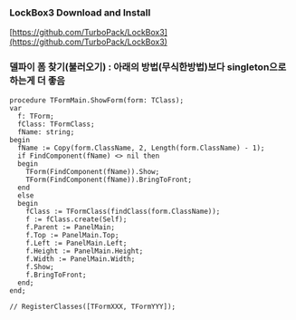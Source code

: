 ### LockBox3 Download and Install

[https://github.com/TurboPack/LockBox3](https://github.com/TurboPack/LockBox3)

### 델파이 폼 찾기(불러오기) : 아래의 방법(무식한방법)보다 singleton으로 하는게 더 좋음

```delphi
procedure TFormMain.ShowForm(form: TClass);
var
  f: TForm;
  fClass: TFormClass;
  fName: string;
begin
  fName := Copy(form.ClassName, 2, Length(form.ClassName) - 1);
  if FindComponent(fName) <> nil then
  begin
    TForm(FindComponent(fName)).Show;
    TForm(FindComponent(fName)).BringToFront;
  end
  else
  begin
    fClass := TFormClass(findClass(form.ClassName));
    f := fClass.create(Self);
    f.Parent := PanelMain;
    f.Top := PanelMain.Top;
    f.Left := PanelMain.Left;
    f.Height := PanelMain.Height;
    f.Width := PanelMain.Width;
    f.Show;
    f.BringToFront;
  end;
end;

// RegisterClasses([TFormXXX, TFormYYY]);
```
